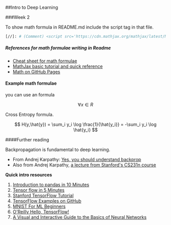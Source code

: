 <script src='https://cdn.mathjax.org/mathjax/latest/MathJax.js?config=TeX-AMS-MML_HTMLorMML'></script>

##Intro to Deep Learning

###Week 2 


To show math formula in README.md include the script tag in that file.
```bash
[//]: # (Comment) <script src='https://cdn.mathjax.org/mathjax/latest/MathJax.js?config=TeX-AMS-MML_HTMLorMML'></script>
```
##### References for math formulae writing in Readme

* [Cheat sheet for math formulae](http://csrgxtu.github.io/2015/03/20/Writing-Mathematic-Fomulars-in-Markdown/) 
* [MathJax basic tutorial and quick reference](http://meta.math.stackexchange.com/questions/5020/mathjax-basic-tutorial-and-quick-reference)
* [Math on GitHub Pages](http://g14n.info/2014/09/math-on-github-pages/)

#### Example math formulae


you can use an formula 

$$\forall x \in R$$ 

Cross Entropy formula.

$$ H(y,\hat{y}) = \sum_i y_i \log \frac{1}{\hat{y_i}} = -\sum_i y_i \log \hat{y_i} $$


####Further reading

Backpropagation is fundamental to deep learning.
* From Andrej Karpathy: [Yes, you should understand backprop](https://ipython.org/ipython-doc/1/interactive/nbconvert.html)
* Also from Andrej Karpathy, [a lecture from Stanford's CS231n course](https://www.youtube.com/watch?v=59Hbtz7XgjM)


**Quick intro resources**

1. [Introduction to pandas in 10 Minutes](http://pandas.pydata.org/pandas-docs/stable/10min.html#min)
2. [Tensor flow in 5 Minutes](https://www.youtube.com/watch?v=2FmcHiLCwTU&t=84s)
3. [Stanford TensorFlow Tutorial](https://cs224d.stanford.edu/lectures/CS224d-Lecture7.pdf)
4. [TensorFlow Examples on GitHub](https://github.com/aymericdamien/TensorFlow-Examples)
5. [MNIST For ML Beginners](https://www.tensorflow.org/tutorials/mnist/beginners/)
6. [O'Reilly Hello, TensorFlow!](https://www.oreilly.com/learning/hello-tensorflow)
7. [A Visual and Interactive Guide to the Basics of Neural Networks](https://jalammar.github.io/visual-interactive-guide-basics-neural-networks/)
